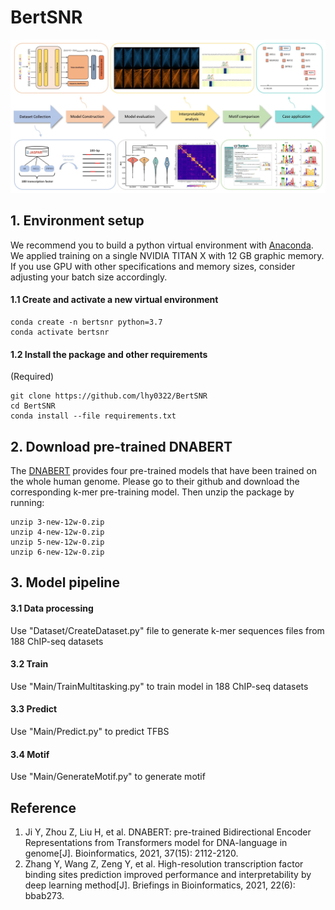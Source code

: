 # BertSNR

![Image browser window](https://github.com/lhy0322/BertSNR/blob/main/Figure.JPG)

## 1. Environment setup

We recommend you to build a python virtual environment with [Anaconda](https://docs.anaconda.com/anaconda/install/linux/). We applied training on a single NVIDIA TITAN X with 12 GB graphic memory. If you use GPU with other specifications and memory sizes, consider adjusting your batch size accordingly.

#### 1.1 Create and activate a new virtual environment

```
conda create -n bertsnr python=3.7
conda activate bertsnr
```

#### 1.2 Install the package and other requirements

(Required)

```
git clone https://github.com/lhy0322/BertSNR
cd BertSNR
conda install --file requirements.txt
```
## 2. Download pre-trained DNABERT
The [DNABERT](https://github.com/jerryji1993/DNABERT) provides four pre-trained models that have been trained on the whole human genome. Please go to their github and download the corresponding k-mer pre-training model. Then unzip the package by running:
```
unzip 3-new-12w-0.zip
unzip 4-new-12w-0.zip
unzip 5-new-12w-0.zip
unzip 6-new-12w-0.zip
```

## 3. Model pipeline
#### 3.1 Data processing
Use "Dataset/CreateDataset.py" file to generate k-mer sequences files from 188 ChIP-seq datasets

#### 3.2 Train
Use "Main/TrainMultitasking.py" to train model in 188 ChIP-seq datasets

#### 3.3 Predict
Use "Main/Predict.py" to predict TFBS

#### 3.4 Motif
Use "Main/GenerateMotif.py" to generate motif 

## Reference
1. Ji Y, Zhou Z, Liu H, et al. DNABERT: pre-trained Bidirectional Encoder Representations from Transformers model for DNA-language in genome[J]. Bioinformatics, 2021, 37(15): 2112-2120.
2. Zhang Y, Wang Z, Zeng Y, et al. High-resolution transcription factor binding sites prediction improved performance and interpretability by deep learning method[J]. Briefings in Bioinformatics, 2021, 22(6): bbab273.
